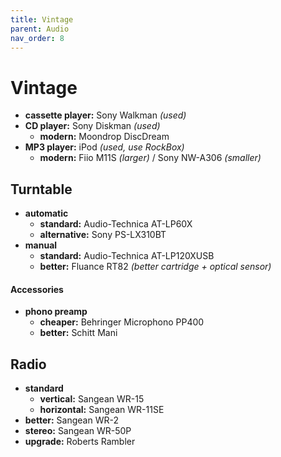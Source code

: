 ```yaml
---
title: Vintage
parent: Audio
nav_order: 8
---
```

# Vintage

- **cassette player:** Sony Walkman *(used)*
- **CD player:** Sony Diskman *(used)*
	- **modern:** Moondrop DiscDream
- **MP3 player:** iPod *(used, use RockBox)* 
	- **modern:** Fiio M11S *(larger)* / Sony NW-A306 *(smaller)*

## Turntable

- **automatic** 
	- **standard:** Audio-Technica AT-LP60X
	- **alternative:** Sony PS-LX310BT
- **manual** 
	- **standard:** Audio-Technica AT-LP120XUSB
	- **better:** Fluance RT82 *(better cartridge + optical sensor)*

#### Accessories

- **phono preamp** 
	- **cheaper:** Behringer Microphono PP400
	- **better:** Schitt Mani

## Radio

- **standard**
	- **vertical:** Sangean WR-15
	- **horizontal:** Sangean WR-11SE
- **better:** Sangean WR-2
- **stereo:** Sangean WR-50P
- **upgrade:** Roberts Rambler
